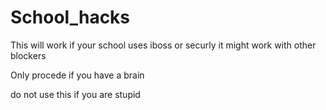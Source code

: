 # School_hacks
This will work if your school uses iboss or securly it might work with other blockers

Only procede if you have a brain 

do not use this if you are stupid 
